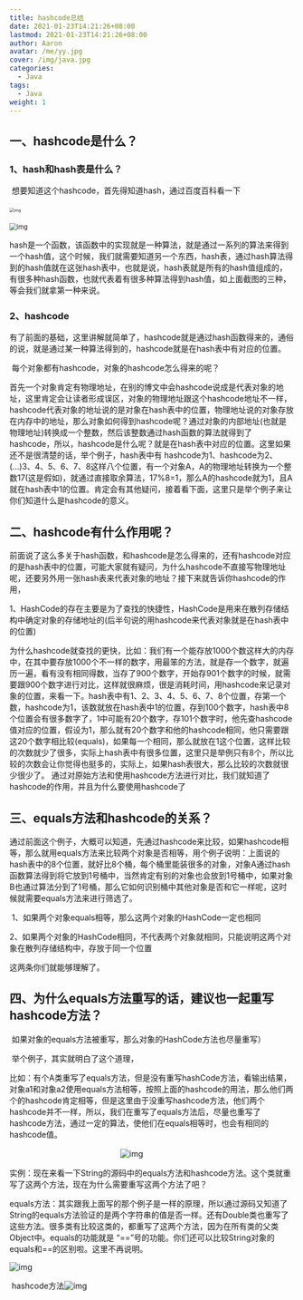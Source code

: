 ```yaml
---
title: hashcode总结
date: 2021-01-23T14:21:26+08:00
lastmod: 2021-01-23T14:21:26+08:00
author: Aaron
avatar: /me/yy.jpg
cover: /img/java.jpg
categories:
  - Java
tags:
  - Java
weight: 1
---
```


## 一、hashcode是什么？

### 1、hash和hash表是什么？　　　

​		想要知道这个hashcode，首先得知道hash，通过百度百科看一下

​             <img src="https://gitee.com/aaronlynn/picture/raw/master/img/image-20210714203416559.png" alt="img" style="zoom: 50%;" />	 

​	  <img src="https://gitee.com/aaronlynn/picture/raw/master/img/874710-20161116202950092-1019467368.png" alt="img" style="zoom: 80%;" />  

​		hash是一个函数，该函数中的实现就是一种算法，就是通过一系列的算法来得到一个hash值，这个时候，我们就需要知道另一个东西，hash表，通过hash算法得到的hash值就在这张hash表中，也就是说，hash表就是所有的hash值组成的，有很多种hash函数，也就代表着有很多种算法得到hash值，如上面截图的三种，等会我们就拿第一种来说。

 

### 2、hashcode　

​		有了前面的基础，这里讲解就简单了，hashcode就是通过hash函数得来的，通俗的说，就是通过某一种算法得到的，hashcode就是在hash表中有对应的位置。

​		每个对象都有hashcode，对象的hashcode怎么得来的呢？

​		首先一个对象肯定有物理地址，在别的博文中会hashcode说成是代表对象的地址，这里肯定会让读者形成误区，对象的物理地址跟这个hashcode地址不一样，hashcode代表对象的地址说的是对象在hash表中的位置，物理地址说的对象存放在内存中的地址，那么对象如何得到hashcode呢？通过对象的内部地址(也就是物理地址)转换成一个整数，然后该整数通过hash函数的算法就得到了hashcode，所以，hashcode是什么呢？就是在hash表中对应的位置。这里如果还不是很清楚的话，举个例子，hash表中有 hashcode为1、hashcode为2、(...)3、4、5、6、7、8这样八个位置，有一个对象A，A的物理地址转换为一个整数17(这是假如)，就通过直接取余算法，17%8=1，那么A的hashcode就为1，且A就在hash表中1的位置。肯定会有其他疑问，接着看下面，这里只是举个例子来让你们知道什么是hashcode的意义。

 

## 二、hashcode有什么作用呢？

​		前面说了这么多关于hash函数，和hashcode是怎么得来的，还有hashcode对应的是hash表中的位置，可能大家就有疑问，为什么hashcode不直接写物理地址呢，还要另外用一张hash表来代表对象的地址？接下来就告诉你hashcode的作用，

​		1、HashCode的存在主要是为了查找的快捷性，HashCode是用来在散列存储结构中确定对象的存储地址的(后半句说的用hashcode来代表对象就是在hash表中的位置)

​		为什么hashcode就查找的更快，比如：我们有一个能存放1000个数这样大的内存中，在其中要存放1000个不一样的数字，用最笨的方法，就是存一个数字，就遍历一遍，看有没有相同得数，当存了900个数字，开始存901个数字的时候，就需要跟900个数字进行对比，这样就很麻烦，很是消耗时间，用hashcode来记录对象的位置，来看一下。hash表中有1、2、3、4、5、6、7、8个位置，存第一个数，hashcode为1，该数就放在hash表中1的位置，存到100个数字，hash表中8个位置会有很多数字了，1中可能有20个数字，存101个数字时，他先查hashcode值对应的位置，假设为1，那么就有20个数字和他的hashcode相同，他只需要跟这20个数字相比较(equals)，如果每一个相同，那么就放在1这个位置，这样比较的次数就少了很多，实际上hash表中有很多位置，这里只是举例只有8个，所以比较的次数会让你觉得也挺多的，实际上，如果hash表很大，那么比较的次数就很少很少了。 通过对原始方法和使用hashcode方法进行对比，我们就知道了hashcode的作用，并且为什么要使用hashcode了

## 三、equals方法和hashcode的关系？

​		通过前面这个例子，大概可以知道，先通过hashcode来比较，如果hashcode相等，那么就用equals方法来比较两个对象是否相等，用个例子说明：上面说的hash表中的8个位置，就好比8个桶，每个桶里能装很多的对象，对象A通过hash函数算法得到将它放到1号桶中，当然肯定有别的对象也会放到1号桶中，如果对象B也通过算法分到了1号桶，那么它如何识别桶中其他对象是否和它一样呢，这时候就需要equals方法来进行筛选了。

​	1、如果两个对象equals相等，那么这两个对象的HashCode一定也相同

​	2、如果两个对象的HashCode相同，不代表两个对象就相同，只能说明这两个对象在散列存储结构中，存放于同一个位置

这两条你们就能够理解了。

 

## 四、为什么equals方法重写的话，建议也一起重写hashcode方法？

​		如果对象的equals方法被重写，那么对象的HashCode方法也尽量重写）

​		举个例子，其实就明白了这个道理，

​		比如：有个A类重写了equals方法，但是没有重写hashCode方法，看输出结果，对象a1和对象a2使用equals方法相等，按照上面的hashcode的用法，那么他们两个的hashcode肯定相等，但是这里由于没重写hashcode方法，他们两个hashcode并不一样，所以，我们在重写了equals方法后，尽量也重写了hashcode方法，通过一定的算法，使他们在equals相等时，也会有相同的hashcode值。

　　　　　　　　　　　　　　![img](https://gitee.com/aaronlynn/picture/raw/master/img/874710-20161116212819810-31016841.png)

 

​		实例：现在来看一下String的源码中的equals方法和hashcode方法。这个类就重写了这两个方法，现在为什么需要重写这两个方法了吧？

​		equals方法：其实跟我上面写的那个例子是一样的原理，所以通过源码又知道了String的equals方法验证的是两个字符串的值是否一样。还有Double类也重写了这些方法。很多类有比较这类的，都重写了这两个方法，因为在所有类的父类Object中。equals的功能就是 “==”号的功能。你们还可以比较String对象的equals和==的区别啦。这里不再说明。

![img](https://gitee.com/aaronlynn/picture/raw/master/img/874710-20161116213248701-1976448309.png)

 

​			hashcode方法![img](https://gitee.com/aaronlynn/picture/raw/master/img/874710-20161116213322170-1989555882.png)

 
